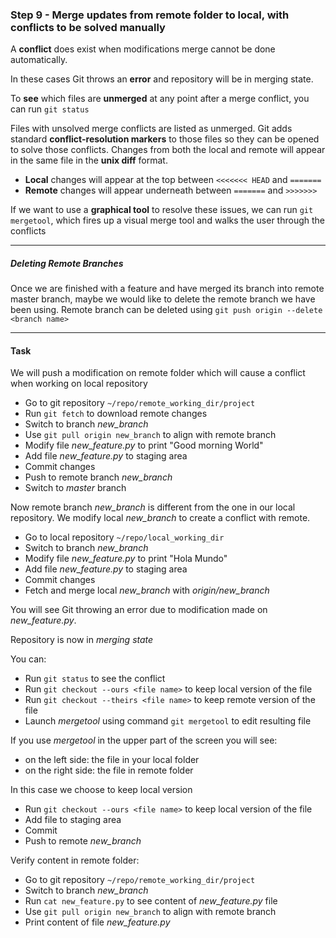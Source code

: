### Step 9 - Merge updates from remote folder to local, with conflicts to be solved manually

A **conflict** does exist when modifications merge cannot be done automatically.

In these cases Git throws an **error** and repository will be in merging state.

To **see** which files are **unmerged** at any point after a merge conflict, you can run `git status`

Files with unsolved merge conflicts are listed as unmerged.
Git adds standard **conflict-resolution markers** to those files so they can be opened to solve those conflicts.
Changes from both the local and remote will appear in the same file in the **unix diff** format.

- **Local** changes will appear at the top between `<<<<<<< HEAD` and `=======`
- **Remote** changes will appear underneath between `=======` and `>>>>>>>`

If we want to use a **graphical tool** to resolve these issues, we can run `git mergetool`, which fires up a visual merge tool and walks the user through the conflicts

---

##### *Deleting Remote Branches*

Once we are finished with a feature and have merged its branch into remote master branch, maybe we would like to delete the remote branch we have been using.
Remote branch can be deleted using `git push origin --delete <branch name>`

---

#### Task

We will push a modification on remote folder which will cause a conflict when working on local repository

- Go to git repository `~/repo/remote_working_dir/project`
- Run `git fetch` to download remote changes
- Switch to branch *new_branch*
- Use `git pull origin new_branch` to align with remote branch
- Modify file *new_feature.py* to print "Good morning World"
- Add file *new_feature.py* to staging area
- Commit changes
- Push to remote branch *new_branch*
- Switch to *master* branch

Now remote branch *new_branch* is different from the one in our local repository. We modify local *new_branch* to create a conflict with remote.

- Go to local repository `~/repo/local_working_dir`
- Switch to branch *new_branch*
- Modify file *new_feature.py* to print "Hola Mundo"
- Add file *new_feature.py* to staging area
- Commit changes
- Fetch and merge local *new_branch* with *origin/new_branch*

You will see Git throwing an error due to modification made on *new_feature.py*.

Repository is now in *merging state*

You can:
- Run `git status` to see the conflict
- Run `git checkout --ours <file name>` to keep local version of the file
- Run `git checkout --theirs <file name>` to keep remote version of the file
- Launch *mergetool* using command `git mergetool` to edit resulting file

If you use *mergetool* in the upper part of the screen you will see:

- on the left side: the file in your local folder
- on the right side: the file in remote folder

In this case we choose to keep local version

- Run `git checkout --ours <file name>` to keep local version of the file
- Add file to staging area
- Commit
- Push to remote *new_branch*

Verify content in remote folder:

- Go to git repository `~/repo/remote_working_dir/project`
- Switch to branch *new_branch*
- Run `cat new_feature.py` to see content of *new_feature.py* file
- Use `git pull origin new_branch` to align with remote branch
- Print content of file *new_feature.py*
